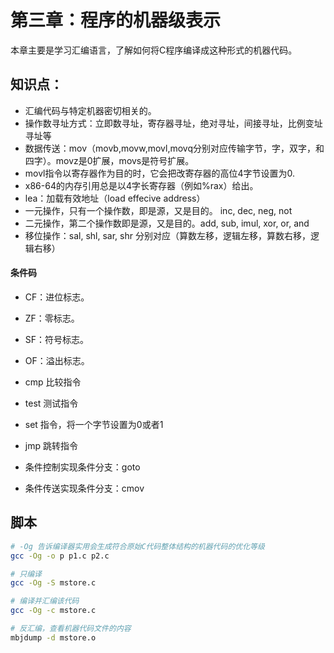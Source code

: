 # 第三章：程序的机器级表示

本章主要是学习汇编语言，了解如何将C程序编译成这种形式的机器代码。
## 知识点：
- 汇编代码与特定机器密切相关的。
- 操作数寻址方式：立即数寻址，寄存器寻址，绝对寻址，间接寻址，比例变址寻址等
- 数据传送：mov（movb,movw,movl,movq分别对应传输字节，字，双字，和四字）。movz是0扩展，movs是符号扩展。
- movl指令以寄存器作为目的时，它会把改寄存器的高位4字节设置为0.
- x86-64的内存引用总是以4字长寄存器（例如%rax）给出。
- lea：加载有效地址（load effecive address）
- 一元操作，只有一个操作数，即是源，又是目的。 inc, dec, neg, not
- 二元操作，第二个操作数即是源，又是目的。add, sub, imul, xor, or, and
- 移位操作：sal, shl, sar, shr 分别对应（算数左移，逻辑左移，算数右移，逻辑右移）

#### 条件码
- CF：进位标志。
- ZF：零标志。
- SF：符号标志。
- OF：溢出标志。

- cmp 比较指令
- test 测试指令
- set 指令，将一个字节设置为0或者1
- jmp 跳转指令

- 条件控制实现条件分支：goto
- 条件传送实现条件分支：cmov




## 脚本

```bash
# -Og 告诉编译器实用会生成符合原始C代码整体结构的机器代码的优化等级
gcc -Og -o p p1.c p2.c

# 只编译
gcc -Og -S mstore.c

# 编译并汇编该代码
gcc -Og -c mstore.c

# 反汇编，查看机器代码文件的内容
mbjdump -d mstore.o
```